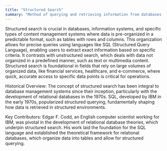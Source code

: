 ```yaml
---
title: "Structured Search"
summary: "Method of querying and retrieving information from databases and other structured data sources where data is organized in defined types and relationships."
---
```

Structured search is crucial in databases, information systems, and specific types of content management systems where data is pre-organized in a predictable format, such as tables with rows and columns. This organization allows for precise queries using languages like SQL (Structured Query Language), enabling users to extract exact information based on specific criteria. It contrasts with unstructured search, which deals with data not organized in a predefined manner, such as text or multimedia content. Structured search is foundational in fields that rely on large volumes of organized data, like financial services, healthcare, and e-commerce, where quick, accurate access to specific data points is critical for operations.

Historical Overview: The concept of structured search has been integral to database management systems since their inception, particularly with the development of relational databases in the 1970s. SQL, developed by IBM in the early 1970s, popularized structured querying, fundamentally shaping how data is retrieved in structured environments.

Key Contributors: Edgar F. Codd, an English computer scientist working for IBM, was pivotal in the development of relational database theories, which underpin structured search. His work laid the foundation for the SQL language and established the theoretical framework for relational databases, which organize data into tables and allow for structured querying.
